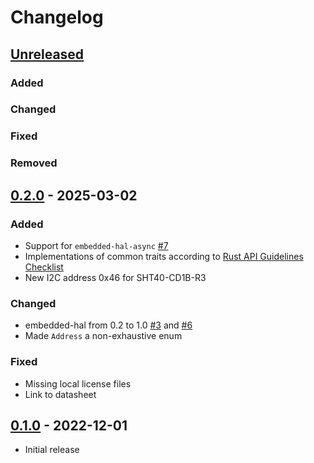 # Changelog

## [Unreleased]

### Added
### Changed
### Fixed
### Removed


## [0.2.0] - 2025-03-02

### Added

* Support for `embedded-hal-async` [#7](https://github.com/sirhcel/sht4x/pull/7)
* Implementations of common traits according to [Rust API Guidelines
  Checklist](https://rust-lang.github.io/api-guidelines/checklist.html)
* New I2C address 0x46 for SHT40-CD1B-R3

### Changed

* embedded-hal from 0.2 to 1.0 [#3](https://github.com/sirhcel/sht4x/pull/4)
  and [#6](https://github.com/sirhcel/sht4x/pull/6)
* Made `Address` a non-exhaustive enum

### Fixed

* Missing local license files
* Link to datasheet


## [0.1.0] - 2022-12-01

* Initial release


[Unreleased]: https://github.com/sirhcel/sht4x/compare/0.2.0..HEAD
[0.2.0]: https://github.com/sirhcel/sht4x/releases/tag/0.2.0
[0.1.0]: https://github.com/sirhcel/sht4x/releases/tag/0.1.0
